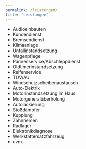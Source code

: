 ```yaml
---
permalink: /leistungen/
title: "Leistungen"
---
```



- Audioeinbauten
- Kundendienst
- Bremsendienst
- Klimaanlage
- Unfallinstandsetzung
- Wagenpflege
- Pannenservice/Abschleppdienst
- Oldtimerinstandsetzung
- Reifenservice
- TÜV/AU
- Windschutzscheibenaustausch
- Auto-Elektrik
- Motorinstandsetzung im Haus
- Motorgeneralüberholung
- Autolackierung
- Stoßdämpfer
- Kupplung
- Zahnriemen
- Radlager
- Elektronikdiagnose
- Werkstattersatzfahrzeug
- uvm.